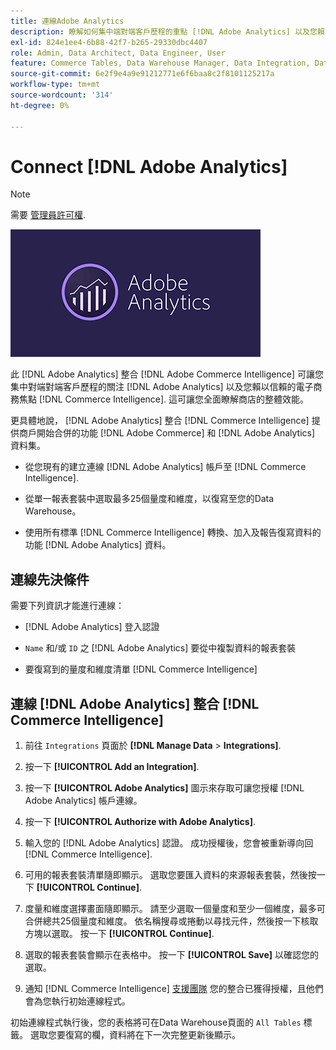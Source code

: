 ```yaml
---
title: 連線Adobe Analytics
description: 瞭解如何集中端對端客戶歷程的重點 [!DNL Adobe Analytics] 以及您賴以信賴的電子商務焦點 [!DNL Commerce Intelligence].
exl-id: 824e1ee4-6b88-42f7-b265-29330dbc4407
role: Admin, Data Architect, Data Engineer, User
feature: Commerce Tables, Data Warehouse Manager, Data Integration, Data Import/Export
source-git-commit: 6e2f9e4a9e91212771e6f6baa8c2f8101125217a
workflow-type: tm+mt
source-wordcount: '314'
ht-degree: 0%

---
```


# Connect [!DNL Adobe Analytics]

>[!NOTE]
>
>需要 [管理員許可權](../../../administrator/user-management/user-management.md).

![](../../../assets/adobe-analytic-slogo.png)

此 [!DNL Adobe Analytics] 整合 [!DNL Adobe Commerce Intelligence] 可讓您集中對端對端客戶歷程的關注 [!DNL Adobe Analytics] 以及您賴以信賴的電子商務焦點 [!DNL Commerce Intelligence]. 這可讓您全面瞭解商店的整體效能。

更具體地說， [!DNL Adobe Analytics] 整合 [!DNL Commerce Intelligence] 提供商戶開始合併的功能 [!DNL Adobe Commerce] 和 [!DNL Adobe Analytics] 資料集。

- 從您現有的建立連線 [!DNL Adobe Analytics] 帳戶至 [!DNL Commerce Intelligence].

- 從單一報表套裝中選取最多25個量度和維度，以復寫至您的Data Warehouse。

- 使用所有標準 [!DNL Commerce Intelligence] 轉換、加入及報告復寫資料的功能 [!DNL Adobe Analytics] 資料。

## 連線先決條件

需要下列資訊才能進行連線：

- [!DNL Adobe Analytics] 登入認證

- `Name` 和/或 `ID` 之 [!DNL Adobe Analytics] 要從中複製資料的報表套裝

- 要復寫到的量度和維度清單 [!DNL Commerce Intelligence]

## 連線 [!DNL Adobe Analytics] 整合 [!DNL Commerce Intelligence]

1. 前往 `Integrations` 頁面於 **[!DNL Manage Data** > **Integrations]**.

1. 按一下 **[!UICONTROL Add an Integration]**.

1. 按一下 **[!UICONTROL Adobe Analytics]** 圖示來存取可讓您授權 [!DNL Adobe Analytics] 帳戶連線。

1. 按一下 **[!UICONTROL Authorize with Adobe Analytics]**.

1. 輸入您的 [!DNL Adobe Analytics] 認證。 成功授權後，您會被重新導向回 [!DNL Commerce Intelligence].

1. 可用的報表套裝清單隨即顯示。 選取您要匯入資料的來源報表套裝，然後按一下 **[!UICONTROL Continue]**.

1. 度量和維度選擇畫面隨即顯示。 請至少選取一個量度和至少一個維度，最多可合併總共25個量度和維度。 依名稱搜尋或捲動以尋找元件，然後按一下核取方塊以選取。 按一下 **[!UICONTROL Continue]**.

1. 選取的報表套裝會顯示在表格中。 按一下 **[!UICONTROL Save]** 以確認您的選取。

1. 通知 [!DNL Commerce Intelligence] [支援團隊](https://experienceleague.adobe.com/docs/commerce-knowledge-base/kb/troubleshooting/miscellaneous/mbi-service-policies.html) 您的整合已獲得授權，且他們會為您執行初始連線程式。

初始連線程式執行後，您的表格將可在Data Warehouse頁面的 `All Tables` 標籤。 選取您要復寫的欄，資料將在下一次完整更新後顯示。
